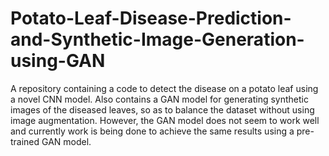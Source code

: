 # Potato-Leaf-Disease-Prediction-and-Synthetic-Image-Generation-using-GAN
A repository containing a code to detect the disease on a potato leaf using a novel CNN model. Also contains a GAN model for generating synthetic images of the diseased leaves, so as to balance the dataset without using image augmentation. However, the GAN model does not seem to work well and currently work is being done to achieve the same results using a pre-trained GAN model.
